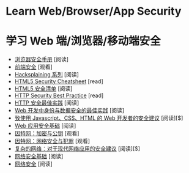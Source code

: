# Learn Web/Browser/App Security
# 学习 Web 端/浏览器/移动端安全

* [浏览器安全手册](https://code.google.com/p/browsersec/wiki/Main) [阅读]
* [前端安全](https://mikewest.org/2013/09/frontend-security-frontendconf-2013) [观看]
* [Hacksplaining 系列](https://www.hacksplaining.com/) [阅读]
* [HTML5 Security Cheatsheet](https://html5sec.org) [read]
* [HTML5 安全清单](https://html5sec.org) [阅读]
* [HTTP Security Best Practice](https://httpsecurityreport.com/best_practice.html) [read]
* [HTTP 安全最佳实践](https://httpsecurityreport.com/best_practice.html) [阅读]
* [Web 开发中身份与数据安全的最佳实践](https://www.amazon.com/Identity-Data-Security-Web-Development/dp/1491937017?&_encoding=UTF8&tag=frontend-handbook-20&linkCode=ur2&linkId=f5f2aaa4d5f944a3ccc316a16e3673f4&camp=1789&creative=9325) [阅读]
* [致使用 Javascript、CSS、HTML 的 Web 开发者的安全建议](https://www.amazon.com/Security-Web-Developers-Using-JavaScript/dp/1491928646/?&_encoding=UTF8&tag=frontend-handbook-20&linkCode=ur2&linkId=df49be399d7d1a12acebe5a85637a7a8&camp=1789&creative=9325) [阅读][$]
* [Web 应用安全基础](http://martinfowler.com/articles/web-security-basics.html) [阅读]
* [因特网：加密与公钥](https://www.youtube.com/watch?v=ZghMPWGXexs&list=PLzdnOPI1iJNfMRZm5DDxco3UdsFegvuB7&index=6) [观看]
* [因特网：网络安全与犯罪](https://www.youtube.com/watch?v=AuYNXgO_f3Y&list=PLzdnOPI1iJNfMRZm5DDxco3UdsFegvuB7&index=7) [观看]
* [复杂的网络：对于现代网络应用的安全建议](http://lcamtuf.coredump.cx/tangled/) [阅读][$]
* [网络安全基础](https://github.com/vasanthk/web-security-basics) [阅读]
* [网络安全](https://developer.mozilla.org/en-US/docs/Web/Security) [阅读]






















 






